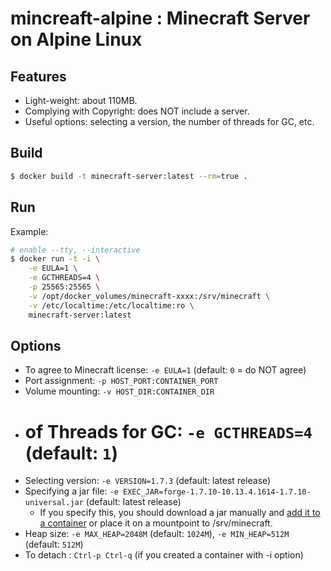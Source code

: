 # mincreaft-alpine : Minecraft Server on Alpine Linux

## Features
* Light-weight: about 110MB.
* Complying with Copyright: does NOT include a server.
* Useful options: selecting a version, the number of threads for GC, etc.

## Build
``` sh
$ docker build -t minecraft-server:latest --rm=true .
```

## Run
Example:

``` sh
# enable --tty, --interactive
$ docker run -t -i \
	-e EULA=1 \
	-e GCTHREADS=4 \
	-p 25565:25565 \
	-v /opt/docker_volumes/minecraft-xxxx:/srv/minecraft \
	-v /etc/localtime:/etc/localtime:ro \
	minecraft-server:latest
```

## Options
* To agree to Minecraft license: `-e EULA=1` (default: `0` = do NOT agree)
* Port assignment: `-p HOST_PORT:CONTAINER_PORT`
* Volume mounting: `-v HOST_DIR:CONTAINER_DIR`
* # of Threads for GC: `-e GCTHREADS=4` (default: `1`)
* Selecting version: `-e VERSION=1.7.3` (default: latest release)
* Specifying a jar file: `-e EXEC_JAR=forge-1.7.10-10.13.4.1614-1.7.10-universal.jar` (default: latest release)
	* If you specify this, you should download a jar manually and [add it to a container](https://docs.docker.com/engine/reference/commandline/cp/) or place it on a mountpoint to /srv/minecraft.
* Heap size: `-e MAX_HEAP=2048M` (default: `1024M`), `-e MIN_HEAP=512M` (default: `512M`)
* To detach : `Ctrl-p Ctrl-q` (if you created a container with -i option)
